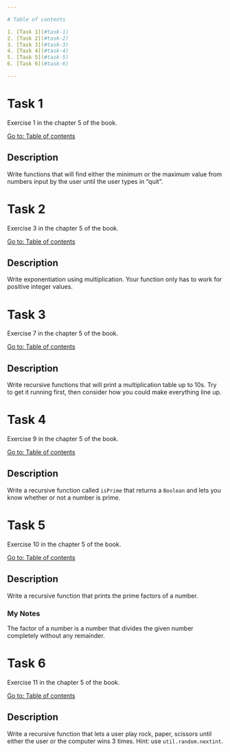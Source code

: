 ```yaml
---

# Table of contents

1. [Task 1](#task-1)
2. [Task 2](#task-2)
3. [Task 3](#task-3)
4. [Task 4](#task-4)
5. [Task 5](#task-5)
6. [Task 6](#task-6)

---
```


# Task 1

Exercise 1 in the chapter 5 of the book.

[Go to: Table of contents](#table-of-contents)

## Description

Write functions that will find either the minimum or the maximum value from numbers input by the user until the user types in “quit”.

# Task 2

Exercise 3 in the chapter 5 of the book.

[Go to: Table of contents](#table-of-contents)

## Description

Write exponentiation using multiplication. Your function only has to work for positive integer values.

# Task 3

Exercise 7 in the chapter 5 of the book.

[Go to: Table of contents](#table-of-contents)

## Description

Write recursive functions that will print a multiplication table up to 10s. Try to get it running first, then consider how you could make everything line up.

# Task 4

Exercise 9 in the chapter 5 of the book.

[Go to: Table of contents](#table-of-contents)

## Description

Write a recursive function called `isPrime` that returns a `Boolean` and lets you know whether or not a number is prime.

# Task 5

Exercise 10 in the chapter 5 of the book.

[Go to: Table of contents](#table-of-contents)

## Description

Write a recursive function that prints the prime factors of a number.

### My Notes

The factor of a number is a number that divides the given number completely without any remainder.

# Task 6

Exercise 11 in the chapter 5 of the book.

[Go to: Table of contents](#table-of-contents)

## Description

Write a recursive function that lets a user play rock, paper, scissors until either the user or the computer wins 3 times. Hint: use `util.random.nextint`.
